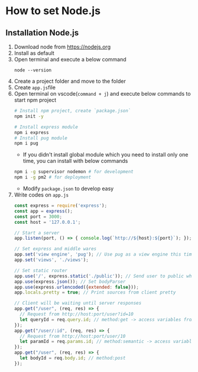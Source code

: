 # How to set Node.js
## Installation Node.js
1. Download node from https://nodejs.org
2. Install as default
3. Open terminal and execute a below command
   ~~~
   node --version
   ~~~
4. Create a project folder and move to the folder
5. Create `app.js`file
6. Open terminal on vscode(`command + j`) and execute below commands to start npm project
   ~~~bash
   # Install npm project, create `package.json`
   npm init -y
   
   # Install express module
   npm i express
   # Install pug module
   npm i pug
   ~~~
   - If you didn't install global module which you need to install only one time, you can install with below commands
   ~~~bash
   npm i -g supervisor nodemon # for development
   npm i -g pm2 # for deployment
   ~~~
   - Modify `package.json` to develop easy
7. Write codes on `app.js`
   ~~~js
   const express = require('express');
   const app = express();
   const port = 3000;
   const host = '127.0.0.1';

   // Start a server
   app.listen(port, () => { console.log(`http://${host}:${port}`); });

   // Set express and middle wares
   app.set('view engine', 'pug'); // Use pug as a view engine this time, express has pug
   app.set('views', './views');

   // Set static router
   app.use('/', express.static('./public')); // Send user to public who tried to access to root
   app.use(express.json()); // Set bodyParser
   app.use(express.urlencoded({extended: false}));
   app.locals.pretty = true; // Print sources from client pretty

   // Client will be waiting until server responses
   app.get("/user", (req, res) => {
     // Request from http://host:port/user?id=10
     let queryId = req.query.id; // method:get -> access variables from url
   });
   app.get("/user/:id", (req, res) => {
     // Request from http://host:port/user/10
     let paramId = req.params.id; // method:semantic -> access variables from url
   });
   app.get("/user", (req, res) => {
     let bodyId = req.body.id; // method:post 
   });
   ~~~

